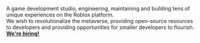 <p>
  A game development studio, engineering, maintaining and building tens of unique experiences on the Roblox platform. <br />
  We wish to revolutionalize the metaverse, providing open-source resources to developers and providing opportunities for smaller developers to flourish. <br />
  <b><a href="">We're hiring!</a></b>
</p>
